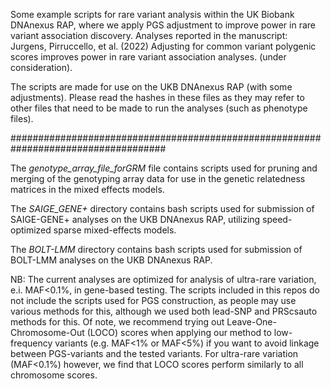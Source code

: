Some example scripts for rare variant analysis within the UK Biobank DNAnexus RAP, where we apply PGS adjustment to improve power in rare variant association discovery. Analyses reported in the manuscript: Jurgens, Pirruccello, et al. (2022) Adjusting for common variant polygenic scores improves power in rare variant association analyses. (under consideration). 

The scripts are made for use on the UKB DNAnexus RAP (with some adjustments). Please read the hashes in these files as they may refer to other files that need to be made to run the analyses (such as phenotype files).

####################################################################################

The _genotype_array_file_forGRM_ file contains scripts used for pruning and merging of the genotyping array data for use in the genetic relatedness matrices in the mixed effects models.

The _SAIGE_GENE+_ directory contains bash scripts used for submission of SAIGE-GENE+ analyses on the UKB DNAnexus RAP, utilizing speed-optimized sparse mixed-effects models.

The _BOLT-LMM_ directory contains bash scripts used for submission of BOLT-LMM analyses on the UKB DNAnexus RAP.


NB:
The current analyses are optimized for analysis of ultra-rare variation, e.i. MAF<0.1%, in gene-based testing. The scripts included in this repos do not include the scripts used for PGS construction, as people may use various methods for this, although we used both lead-SNP and PRScsauto methods for this. Of note, we recommend trying out Leave-One-Chromosome-Out (LOCO) scores when applying our method to low-frequency variants (e.g. MAF<1% or MAF<5%) if you want to avoid linkage between PGS-variants and the tested variants. For ultra-rare variation (MAF<0.1%) however, we find that LOCO scores perform similarly to all chromosome scores.
